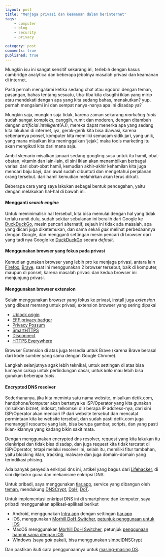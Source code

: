 ```yaml
---
layout: post
title: "Menjaga privasi dan keamanan dalam berinternet"
tags: 
    - computer
    - blog
    - security
    - privacy

category: post
comments: true
published: true
---
```


Mungkin isu ini sangat sensitif sekarang ini, terlebih dengan kasus cambridge analytica dan beberapa jebolnya masalah privasi dan keamanan di internet.

Pasti pernah mengalami ketika sedang chat atau ngobrol dengan teman, pasangan, bahas tentang sesuatu, tiba-tiba kita disugihi iklan yang mirip atau mendekati dengan apa yang kita sedang bahas, menakutkan? yup, pernah mengalami ini dan sempat nanya-nanya apa ini disadap ya?

<!--more-->

Mungkin saja, mungkin saja tidak, karena zaman sekarang *marketing tools* sudah sangat kompleks, canggih, rumit dan moderen, dengan ditambah dengan *artificial intelligent*(A.I), mereka dapat menerka apa yang sedang kita lakukan di internet, iya, gerak-gerik kita bisa diawasi, karena sebenarnya ponsel, komputer kita memiliki semacam sidik jari, yang unik, yang mana misalkan kita meninggalkan ‘jejak’, maka tools marketing itu akan mengikuti kita dari mana saja.

Ambil skenario misalkan januari sedang googling susu untuk itu hamil, obat-obatan, vitamin dan lain-lain, di sini iklan akan menambilkan berbagai variasi dari obat-obat hamil, kemudian akhir-akhir kehamilan kita juga mencari baju bayi, dari awal sudah dibuntuti dan mengetahui perjalanan orang tersebut. dari hamil kemudian melahirkan akan terus diikuti.

Beberapa cara yang saya lakukan sebagai bentuk pencegahan, yaitu dengan melakukan hal-hal di bawah ini.

#### Mengganti _search engine_
Untuk meminimalisir hal tersebut, kita bisa memulai dengan hal yang tidak terlalu rumit dulu, sudah sekitar sebulanan ini beralih dari Google ke [DuckDuckGo](https://duckduckgo.com/),  mesin pencari alternatif, sejauh ini tidak ada masalah, apa yang dicari juga diketemukan, dan sama sekali *gak* melihat perbedaannya dengan Google, dan mengganti settingan mesin pencari di browser dari yang tadi nya Google ke [DuckDuckGo](https://duckduckgo.com/) secara *default*.

#### Menggunakan browser yang fokus pada privasi
Kemudian gunakan browser yang lebih pro ke menjaga privasi, antara lain [Firefox](https://www.mozilla.org/en-US/firefox/new/), [Brave](https://brave.com/). saat ini menggunakan 2 browser tersebut, baik di komputer, maupun di ponsel, karena masalah privasi dan kedua browser ini menjunjung privasi.

#### Menggunakan browser extension
Selain menggunakan browser yang fokus ke privasi, install juga *extension* yang dibuat memang untuk privasi, extension browser yang sering dipakai

- [Ublock origin](https://addons.mozilla.org/en-US/firefox/addon/ublock-origin/)
- [EFF privacy badger](https://www.eff.org/privacybadger)
- [Privacy Possum](https://addons.mozilla.org/en-US/firefox/addon/privacy-possum/)
- [SmartHTTPS](https://addons.mozilla.org/en-US/firefox/addon/smart-https-revived/)
- [Disconnect](https://addons.mozilla.org/en-US/firefox/addon/disconnect/)
- [HTTPS Everywhere](https://addons.mozilla.org/en-US/firefox/addon/https-everywhere/)

Browser Extension di atas juga tersedia untuk Brave (karena Brave berasal dari kode sumber yang sama dengan Google Chrome).

Langkah selanjutnya agak lebih teknikal, untuk settingan di atas bisa lumayan cukup untuk perlindungan dasar, untuk *kalo* mau lebih bisa gunakan beberapa *tools*.

#### Encrypted DNS resolver
Sederhananya, jika kita meminta satu nama website, misalkan detik.com, handphone/komputer akan bertanya ke ISP/Operator yang kita gunakan (misalkan biznet, indosat, telkomsel dll) berapa IP address-nya, dari sini ISP/Operator akan mencari IP dari website tersebut dan mencatat permintaan kita ke website tersebut, dan sudah pasti detik.com juga memanggil resource yang lain, bisa berupa gambar, scripts, dan yang pasti iklan-iklannya yang kadang bikin sakit mata.

Dengan menggunakan encrypted dns resolver, request yang kita lakukan itu dienkripsi dan tidak bisa disadap, dan juga request kita tidak tercatat di ISP/Operator, tetapi melalui resolver ini, selain itu, memiliki fitur tambahan, yaitu blocking iklan, tracking, malware dan juga domain-domain yang terindikasi phising.

Ada banyak penyedia enkripsi dns ini, artikel yang bagus dari [Lifehacker](https://lifehacker.com/how-to-boost-your-internet-security-with-dnscrypt-510386189), di sini dijelaskn guna dan mekanisme enkripsi DNS.

Untuk pribadi, saya menggunakan [tiar.app](https://doh.tiar.app/), service yang dibangun oleh [teman](https://github.com/pengelana/blocklist/), mendukung [DNSCrypt](https://en.wikipedia.org/wiki/DNSCrypt), [DoH](https://en.wikipedia.org/wiki/DNS_over_HTTPS), [DoT](https://en.wikipedia.org/wiki/DNS_over_TLS).

Untuk implementasi enkripsi DNS ini di smartphone dan komputer, saya pribadi menggunakan aplikasi-aplikasi berikut
- Android, menggunakan [Intra app](https://play.google.com/store/apps/details) dengan settingan [tiar.app](https://github.com/pengelana/blocklist/wiki/DNS-over-HTTPS-(DoH)#android)
- iOS, menggunakan [Morhill DoH Switcher](https://itunes.apple.com/us/app/morhill-doh-switcher/id1451319401), [petunjuk penggunaan untuk iOS](https://github.com/pengelana/blocklist/wiki/DNS-over-HTTPS-(DoH)#morhill-doh-switcher)
- MacOS menggunakan [Morhill DoH Switcher](https://apps.apple.com/id/app/morhill-doh-switcher/id1456779899?mt=12), petunjuk [penggunaan hampir sama dengan iOS](https://github.com/pengelana/blocklist/wiki/DNS-over-HTTPS-(DoH)#morhill-doh-switcher)
- Windows (saya *gak* pakai), bisa menggunakan [simpelDNSCrypt](https://simplednscrypt.org/)

Dan pastikan ikuti cara penggunaannya untuk [masing-masing OS](https://github.com/pengelana/blocklist/wiki).
